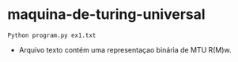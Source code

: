 # maquina-de-turing-universal

`Python program.py ex1.txt`
  
- Arquivo texto contém uma representaçao binária de MTU R(M)w.